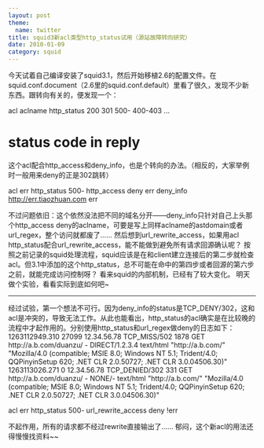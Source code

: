 ```yaml
---
layout: post
theme:
  name: twitter
title: squid3新acl类型http_status试用（源站故障转向研究）
date: 2010-01-09
category: squid
---
```


今天试着自己编译安装了squid3.1，然后开始移植2.6的配置文件。在squid.conf.document（2.6里的squid.conf.default）里看了很久，发现不少新东西。跟转向有关的，便发现一个：

acl aclname http_status 200 301 500- 400-403
...
# status code in reply

这个acl配合http_access和deny_info，也是个转向的办法。（相反的，大家举例时一般用来deny的正是302跳转）

acl err http_status 500-
http_access deny err
deny_info http://err.tiaozhuan.com err

不过问题依旧：这个依然没法把不同的域名分开——deny_info只针对自己上头那个http_access deny的aclname，可要是写上同样aclname的astdomain或者url_regex，整个访问就都废了……
然后想到url_rewrite_access，如果用acl http_status配合url_rewrite_access，能不能做到避免所有请求回源确认呢？
按照之前记录的squid处理流程，squid应该是在和client建立连接后的第二步就检查acl。但3.1中添加的这个http_status，总不可能在命中的第四步或者回源的第六步之前，就能完成访问控制呀？
看来squid的内部机制，已经有了较大变化。
明天做个实验，看看实际到底如何吧~
<hr />
经过试验，第一个想法不可行。因为deny_info的status是TCP_DENY/302，这和acl是冲突的，导致无法工作。从此也能看出，http_status的acl确实是在比较晚的流程中才起作用的。分别使用http_status和url_regex做deny的日志如下：
    1263112949.310 27099 12.34.56.78 TCP_MISS/502 1878 GET http://a.b.com/duanzu/ - DIRECT/1.2.3.4 text/html "http://a.b.com/" "Mozilla/4.0 (compatible; MSIE 8.0; Windows NT 5.1; Trident/4.0; QQPinyinSetup 620; .NET CLR 2.0.50727; .NET CLR 3.0.04506.30)"
    1263113026.271 0 12.34.56.78 TCP_DENIED/302 331 GET http://a.b.com/duanzu/ - NONE/- text/html "http://a.b.com/" "Mozilla/4.0 (compatible; MSIE 8.0; Windows NT 5.1; Trident/4.0; QQPinyinSetup 620; .NET CLR 2.0.50727; .NET CLR 3.0.04506.30)"

acl err http_status 500-
url_rewrite_access deny !err

不起作用，所有的请求都不经过rewrite直接输出了……
郁闷，这个新acl的用法还得慢慢找资料~~
